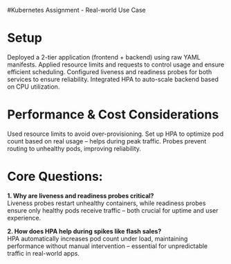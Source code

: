 #Kubernetes Assignment - Real-world Use Case

# Setup
 Deployed a 2-tier application (frontend + backend) using raw YAML manifests.
 Applied resource limits and requests to control usage and ensure efficient scheduling.
 Configured liveness and readiness probes for both services to ensure reliability.
 Integrated HPA to auto-scale backend based on CPU utilization.

# Performance & Cost Considerations
 Used resource limits to avoid over-provisioning.
 Set up HPA to optimize pod count based on real usage – helps during peak traffic.
 Probes prevent routing to unhealthy pods, improving reliability.

# Core Questions:

**1. Why are liveness and readiness probes critical?**  
Liveness probes restart unhealthy containers, while readiness probes ensure only healthy pods receive traffic – both crucial for uptime and user experience.

**2. How does HPA help during spikes like flash sales?**  
HPA automatically increases pod count under load, maintaining performance without manual intervention – essential for unpredictable traffic in real-world apps.